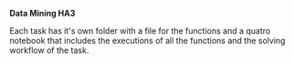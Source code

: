 **Data Mining HA3**

Each task has it's own folder with a file for the functions and a quatro notebook that includes the executions of all the functions and the solving workflow of the task.
